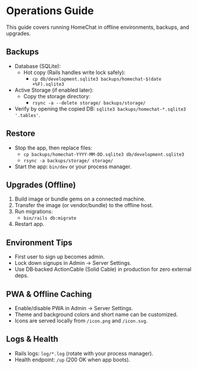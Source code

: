 # Operations Guide

This guide covers running HomeChat in offline environments, backups, and upgrades.

## Backups

- Database (SQLite):
  - Hot copy (Rails handles write lock safely):
    - `cp db/development.sqlite3 backups/homechat-$(date +%F).sqlite3`
- Active Storage (if enabled later):
  - Copy the storage directory:
    - `rsync -a --delete storage/ backups/storage/`
- Verify by opening the copied DB: `sqlite3 backups/homechat-*.sqlite3 '.tables'`.

## Restore

- Stop the app, then replace files:
  - `cp backups/homechat-YYYY-MM-DD.sqlite3 db/development.sqlite3`
  - `rsync -a backups/storage/ storage/`
- Start the app: `bin/dev` or your process manager.

## Upgrades (Offline)

1. Build image or bundle gems on a connected machine.
2. Transfer the image (or vendor/bundle) to the offline host.
3. Run migrations:
   - `bin/rails db:migrate`
4. Restart app.

## Environment Tips

- First user to sign up becomes admin.
- Lock down signups in Admin → Server Settings.
- Use DB‑backed ActionCable (Solid Cable) in production for zero external deps.

## PWA & Offline Caching

- Enable/disable PWA in Admin → Server Settings.
- Theme and background colors and short name can be customized.
- Icons are served locally from `/icon.png` and `/icon.svg`.

## Logs & Health

- Rails logs: `log/*.log` (rotate with your process manager).
- Health endpoint: `/up` (200 OK when app boots).

